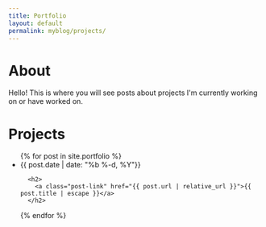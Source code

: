 ```yaml
---
title: Portfolio
layout: default
permalink: myblog/projects/
---
```

# About

Hello! This is where you will see posts about projects I'm currently working on or have worked on.

# Projects

<ul class="post-list">
  {% for post in site.portfolio %}
    <li>
      <span class="post-meta">{{ post.date | date: "%b %-d, %Y"}}</span>

      <h2>
        <a class="post-link" href="{{ post.url | relative_url }}">{{ post.title | escape }}</a>
      </h2>
  {% endfor %}
</ul>
